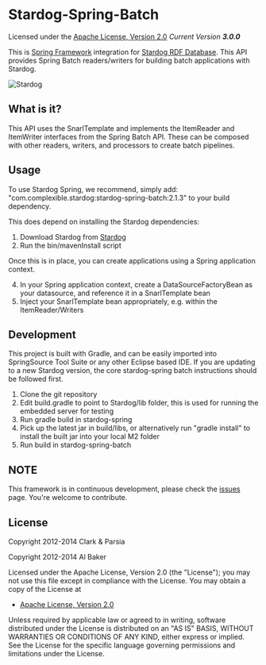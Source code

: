 Stardog-Spring-Batch
==========

Licensed under the [Apache License, Version 2.0](http://www.apache.org/licenses/LICENSE-2.0)
_Current Version **3.0.0**_

This is [Spring Framework](http://springsource.org) integration for [Stardog RDF Database](http://stardog.com). This API provides Spring Batch readers/writers for building batch applications with Stardog.

![Stardog](http://stardog.com/img/stardog.png)

## What is it? ##

This API uses the SnarlTemplate and implements the ItemReader and ItemWriter interfaces from the Spring Batch API.  These can be composed with other readers, writers, and processors to create batch pipelines.


## Usage ##

To use Stardog Spring, we recommend, simply add: "com.complexible.stardog:stardog-spring-batch:2.1.3" to your build dependency.

This does depend on installing the Stardog dependencies:

1. Download Stardog from [Stardog](http://stardog.com)
2. Run the bin/mavenInstall script

Once this is in place, you can create applications using a Spring application context.

4. In your Spring application context, create a DataSourceFactoryBean as your datasource, and reference it in a SnarlTemplate bean
5. Inject your SnarlTemplate bean appropriately, e.g. within the ItemReader/Writers


## Development ##

This project is built with Gradle, and can be easily imported into SpringSource Tool Suite or any other Eclipse based IDE.  If you are updating to a new Stardog version, the core stardog-spring batch instructions should be followed first.

1. Clone the git repository
2. Edit build.gradle to point to Stardog/lib folder, this is used for running the embedded server for testing
3. Run gradle build in stardog-spring
4. Pick up the latest jar in build/libs, or alternatively run "gradle install" to install the built jar into your local M2 folder
5. Run build in stardog-spring-batch


## NOTE ##

This framework is in continuous development, please check the [issues](https://github.com/complexible/stardog-spring/issues) page. You're welcome to contribute.

## License

Copyright 2012-2014 Clark & Parsia

Copyright 2012-2014 Al Baker

Licensed under the Apache License, Version 2.0 (the "License");
you may not use this file except in compliance with the License.
You may obtain a copy of the License at

* [Apache License, Version 2.0](http://www.apache.org/licenses/LICENSE-2.0)

Unless required by applicable law or agreed to in writing, software
distributed under the License is distributed on an "AS IS" BASIS,
WITHOUT WARRANTIES OR CONDITIONS OF ANY KIND, either express or implied.
See the License for the specific language governing permissions and
limitations under the License.
